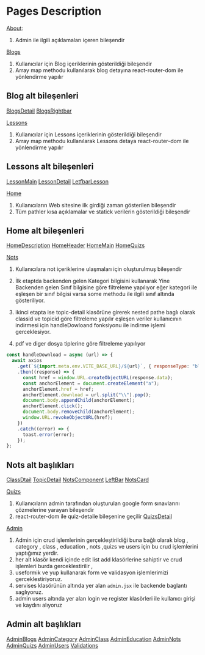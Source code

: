 # Pages Description

[About](./about/index.jsx):

1. Admin ile ilgili açıklamaları içeren bileşendir

[Blogs](./blogs)

1. Kullanıcılar için Blog içeriklerinin gösterildiği bileşendir
2. Array map methodu kullanılarak blog detayına react-router-dom ile yönlendirme yapılır

## Blog alt bileşenleri

[BlogsDetail](./blogs/blog-details/index.jsx)
[BlogsRightbar](./blogs/blog-rightbar/index.jsx)

[Lessons](./dersler/)

1. Kullanıcılar için Lessons içeriklerinin gösterildiği bileşendir
2. Array map methodu kullanılarak Lessons detaya react-router-dom ile yönlendirme yapılır

## Lessons alt bileşenleri

[LessonMain](./dersler/lesson-main/index.jsx)
[LessonDetail](./dersler/lesson-details/index.jsx)
[LetfbarLesson](./dersler/leftbar-lesson/index.jsx)

[Home](./home/)

1. Kullanıcıların Web sitesine ilk girdiği zaman gösterilen bileşendir
2. Tüm pathler kısa açıklamalar ve statick verilerin gösterildiği bileşendir

## Home alt bileşenleri

[HomeDescription](./home/home-description/index.jsx)
[HomeHeader](./home/home-header/index.jsx)
[HomeMain](./home/home-main/index.jsx)
[HomeQuizs](./home/home-quizs/index.jsx)

[Nots](./nots/)

1. Kullanıcılara not içeriklerine ulaşmaları için oluşturulmuş bileşendir
2. İlk etaptda backenden gelen Kategori bilgisini kullanarak Yine Backenden gelen Sınıf bilgisine göre filtreleme yapılıyor eğer kategori ile eşleşen bir sınıf bilgisi varsa some methodu ile ilgili sınıf altında gösteriliyor.
3. ikinci etapta ise topic-detail klasörüne girerek nested pathe baglı olarak classid ve topicid göre filtreleme yapılır eşleşen veriler kullanıcının indirmesi için handleDowloand fonksiyonu ile indirme işlemi gerceklesiyor.

4. pdf ve diger dosya tiplerine göre filtreleme yapılıyor

```javascript
const handleDownload = async (url) => {
  await axios
    .get(`${import.meta.env.VITE_BASE_URL}/${url}`, { responseType: "blob" })
    .then((response) => {
      const href = window.URL.createObjectURL(response.data);
      const anchorElement = document.createElement("a");
      anchorElement.href = href;
      anchorElement.download = url.split("\\").pop();
      document.body.appendChild(anchorElement);
      anchorElement.click();
      document.body.removeChild(anchorElement);
      window.URL.revokeObjectURL(href);
    })
    .catch((error) => {
      toast.error(error);
    });
};
```

## Nots alt başlıkları

[ClassDtail](./nots/class-detail/index.jsx)
[TopicDetail](./nots/topic-detail/index.jsx)
[NotsComponent](./nots/nots-component/index.jsx)
[LeftBar](./nots/left-navbar/index.jsx)
[NotsCard](./nots/NotsCard.jsx)

[Quizs](./quizs/)

1. Kullanıcıların admin tarafından oluşturulan google form sınavlarını çözmelerine yarayan bileşendir
2. react-router-dom ile quiz-detaile bileşenine geçilir
   [QuizsDetail](./quizs/quiz-details/index.jsx)

[Admin](./admin/)

1. Admin için crud işlemlerinin gerçekleştirildiği buna bağlı olarak blog , category , class , education , nots ,quizs ve users için bu crud işlemlerini yaptığımız yerdir.
2. her alt klasör kendi içinde edit list add klasörlerine sahiptir ve crud işlemleri burda gerceklestirilir ,
3. useformik ve yup kullanarak form ve validasyon işlemlerimizi gerceklestiriyoruz.
4. servises klasörünün altında yer alan `admin.jsx` ile backende baglantı saglıyoruz.
5. admin users altında yer alan login ve register klasörleri ile kullanıcı girişi ve kaydını alıyoruz

## Admin alt başlıkları

[AdminBlogs](./admin/admin-blogs/)
[AdminCategory](./admin/admin-category/)
[AdminClass](./admin/admin-class/)
[AdminEducation](./admin/admin-education/)
[AdminNots](./admin/admin-nots/)
[AdminQuizs](./admin/admin-quiz/)
[AdminUsers](./admin/admin-users/)
[Validations](./admin/validations/)
